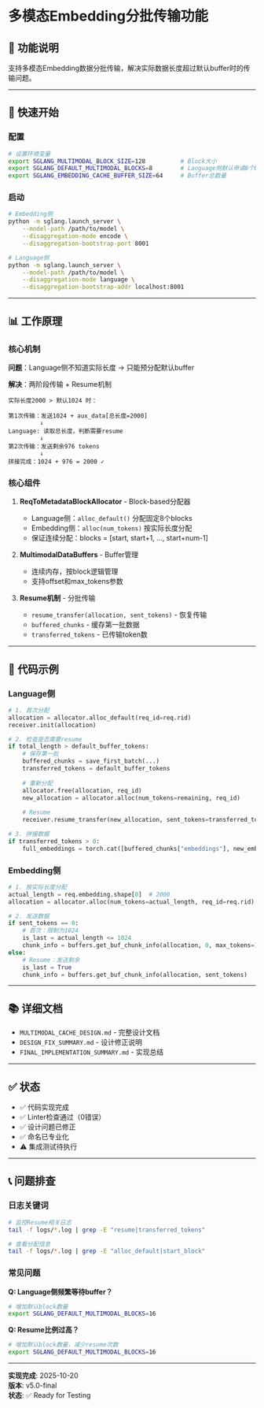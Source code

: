 # 多模态Embedding分批传输功能

## 🎯 功能说明

支持多模态Embedding数据分批传输，解决实际数据长度超过默认buffer时的传输问题。

---

## 🚀 快速开始

### 配置

```bash
# 设置环境变量
export SGLANG_MULTIMODAL_BLOCK_SIZE=128          # Block大小
export SGLANG_DEFAULT_MULTIMODAL_BLOCKS=8        # Language侧默认申请8个blocks
export SGLANG_EMBEDDING_CACHE_BUFFER_SIZE=64     # Buffer总数量
```

### 启动

```bash
# Embedding侧
python -m sglang.launch_server \
    --model-path /path/to/model \
    --disaggregation-mode encode \
    --disaggregation-bootstrap-port 8001

# Language侧
python -m sglang.launch_server \
    --model-path /path/to/model \
    --disaggregation-mode language \
    --disaggregation-bootstrap-addr localhost:8001
```

---

## 📊 工作原理

### 核心机制

**问题**：Language侧不知道实际长度 → 只能预分配默认buffer

**解决**：两阶段传输 + Resume机制

```
实际长度2000 > 默认1024 时：

第1次传输：发送1024 + aux_data[总长度=2000]
         ↓
Language: 读取总长度，判断需要resume
         ↓
第2次传输：发送剩余976 tokens
         ↓
拼接完成：1024 + 976 = 2000 ✓
```

### 核心组件

1. **ReqToMetadataBlockAllocator** - Block-based分配器
   - Language侧：`alloc_default()` 分配固定8个blocks
   - Embedding侧：`alloc(num_tokens)` 按实际长度分配
   - 保证连续分配：blocks = [start, start+1, ..., start+num-1]

2. **MultimodalDataBuffers** - Buffer管理
   - 连续内存，按block逻辑管理
   - 支持offset和max_tokens参数

3. **Resume机制** - 分批传输
   - `resume_transfer(allocation, sent_tokens)` - 恢复传输
   - `buffered_chunks` - 缓存第一批数据
   - `transferred_tokens` - 已传输token数

---

## 📝 代码示例

### Language侧

```python
# 1. 首次分配
allocation = allocator.alloc_default(req_id=req.rid)
receiver.init(allocation)

# 2. 检查是否需要resume
if total_length > default_buffer_tokens:
    # 保存第一批
    buffered_chunks = save_first_batch(...)
    transferred_tokens = default_buffer_tokens
    
    # 重新分配
    allocator.free(allocation, req_id)
    new_allocation = allocator.alloc(num_tokens=remaining, req_id)
    
    # Resume
    receiver.resume_transfer(new_allocation, sent_tokens=transferred_tokens)

# 3. 拼接数据
if transferred_tokens > 0:
    full_embeddings = torch.cat([buffered_chunks["embeddings"], new_embeddings])
```

### Embedding侧

```python
# 1. 按实际长度分配
actual_length = req.embedding.shape[0]  # 2000
allocation = allocator.alloc(num_tokens=actual_length, req_id=req.rid)

# 2. 发送数据
if sent_tokens == 0:
    # 首次：限制为1024
    is_last = actual_length <= 1024
    chunk_info = buffers.get_buf_chunk_info(allocation, 0, max_tokens=1024)
else:
    # Resume：发送剩余
    is_last = True
    chunk_info = buffers.get_buf_chunk_info(allocation, sent_tokens)
```

---

## 📚 详细文档

- `MULTIMODAL_CACHE_DESIGN.md` - 完整设计文档
- `DESIGN_FIX_SUMMARY.md` - 设计修正说明
- `FINAL_IMPLEMENTATION_SUMMARY.md` - 实现总结

---

## ✅ 状态

- ✅ 代码实现完成
- ✅ Linter检查通过（0错误）
- ✅ 设计问题已修正
- ✅ 命名已专业化
- ⚠️ 集成测试待执行

---

## 📞 问题排查

### 日志关键词

```bash
# 监控Resume相关日志
tail -f logs/*.log | grep -E "resume|transferred_tokens"

# 查看分配信息
tail -f logs/*.log | grep -E "alloc_default|start_block"
```

### 常见问题

**Q: Language侧频繁等待buffer？**
```bash
# 增加默认block数量
export SGLANG_DEFAULT_MULTIMODAL_BLOCKS=16
```

**Q: Resume比例过高？**
```bash
# 增加默认block数量，减少resume次数
export SGLANG_DEFAULT_MULTIMODAL_BLOCKS=16
```

---

**实现完成**: 2025-10-20  
**版本**: v5.0-final  
**状态**: ✅ Ready for Testing
